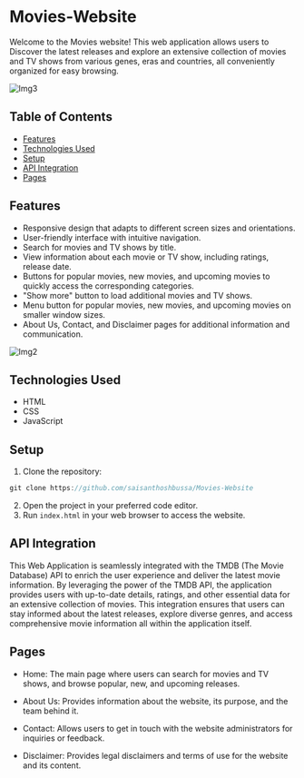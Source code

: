 # Movies-Website

Welcome to the Movies website! This web application allows users to Discover the latest releases and explore an extensive collection of movies and TV shows from various genes, eras and countries, all conveniently organized for easy browsing.

![Img3](https://github.com/saisanthoshbussa/Movies-Website)


## Table of Contents

- [Features](#features)
- [Technologies Used](#technologies-used)
- [Setup](#setup)
- [API Integration](#api-integration)
- [Pages](#pages)

## Features

- Responsive design that adapts to different screen sizes and orientations.
- User-friendly interface with intuitive navigation.
- Search for movies and TV shows by title.
- View information about each movie or TV show, including ratings, release date.
- Buttons for popular movies, new movies, and upcoming movies to quickly access the corresponding categories.
- "Show more" button to load additional movies and TV shows.
- Menu button for popular movies, new movies, and upcoming movies on smaller window sizes.
- About Us, Contact, and Disclaimer pages for additional information and communication.


![Img2](https://github.com/saisanthoshbussa/Movies-Website/assets/118352633/6d68a1e3-95f5-4d6b-80ed-78ac92bce178)


## Technologies Used

- HTML
- CSS
- JavaScript

## Setup

1. Clone the repository:

```javascript
git clone https://github.com/saisanthoshbussa/Movies-Website
```

2. Open the project in your preferred code editor.
3. Run `index.html` in your web browser to access the website.

## API Integration

This Web Application is seamlessly integrated with the TMDB (The Movie Database) API to enrich the user experience and deliver the latest movie information. By leveraging the power of the TMDB API, the application provides users with up-to-date details, ratings, and other essential data for an extensive collection of movies. This integration ensures that users can stay informed about the latest releases, explore diverse genres, and access comprehensive movie information all within the application itself.

## Pages

- Home: The main page where users can search for movies and TV shows, and browse popular, new, and upcoming releases.

- About Us: Provides information about the website, its purpose, and the team behind it.

- Contact: Allows users to get in touch with the website administrators for inquiries or feedback.
- Disclaimer: Provides legal disclaimers and terms of use for the website and its content.

